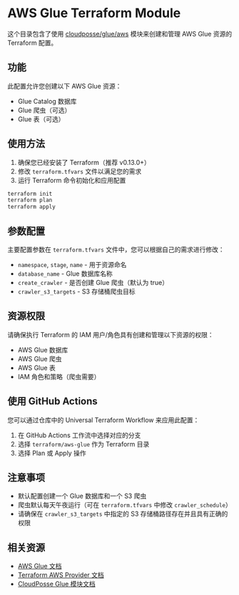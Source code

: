 # AWS Glue Terraform Module

这个目录包含了使用 [cloudposse/glue/aws](https://registry.terraform.io/modules/cloudposse/glue/aws/latest) 模块来创建和管理 AWS Glue 资源的 Terraform 配置。

## 功能

此配置允许您创建以下 AWS Glue 资源：

- Glue Catalog 数据库
- Glue 爬虫（可选）
- Glue 表（可选）

## 使用方法

1. 确保您已经安装了 Terraform（推荐 v0.13.0+）
2. 修改 `terraform.tfvars` 文件以满足您的需求
3. 运行 Terraform 命令初始化和应用配置

```bash
terraform init
terraform plan
terraform apply
```

## 参数配置

主要配置参数在 `terraform.tfvars` 文件中，您可以根据自己的需求进行修改：

- `namespace`, `stage`, `name` - 用于资源命名
- `database_name` - Glue 数据库名称
- `create_crawler` - 是否创建 Glue 爬虫（默认为 true）
- `crawler_s3_targets` - S3 存储桶爬虫目标

## 资源权限

请确保执行 Terraform 的 IAM 用户/角色具有创建和管理以下资源的权限：

- AWS Glue 数据库
- AWS Glue 爬虫
- AWS Glue 表
- IAM 角色和策略（爬虫需要）

## 使用 GitHub Actions

您可以通过仓库中的 Universal Terraform Workflow 来应用此配置：

1. 在 GitHub Actions 工作流中选择对应的分支
2. 选择 `terraform/aws-glue` 作为 Terraform 目录
3. 选择 Plan 或 Apply 操作

## 注意事项

- 默认配置创建一个 Glue 数据库和一个 S3 爬虫
- 爬虫默认每天午夜运行（可在 `terraform.tfvars` 中修改 `crawler_schedule`）
- 请确保在 `crawler_s3_targets` 中指定的 S3 存储桶路径存在并且具有正确的权限

## 相关资源

- [AWS Glue 文档](https://docs.aws.amazon.com/glue/latest/dg/what-is-glue.html)
- [Terraform AWS Provider 文档](https://registry.terraform.io/providers/hashicorp/aws/latest/docs/resources/glue_catalog_database)
- [CloudPosse Glue 模块文档](https://registry.terraform.io/modules/cloudposse/glue/aws/latest)
